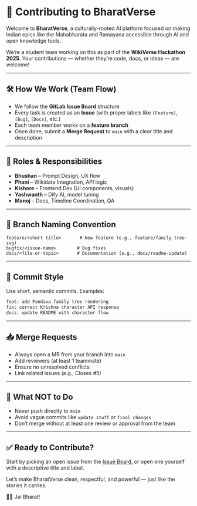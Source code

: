 # 🤝 Contributing to BharatVerse

Welcome to **BharatVerse**, a culturally-rooted AI platform focused on making Indian epics like the Mahabharata and Ramayana accessible through AI and open knowledge tools.

We’re a student team working on this as part of the **WikiVerse Hackathon 2025**. Your contributions — whether they’re code, docs, or ideas — are welcome!

---

## 🛠️ How We Work (Team Flow)

* We follow the **GitLab Issue Board** structure
* Every task is created as an **Issue** (with proper labels like `[Feature]`, `[Bug]`, `[Docs]`, etc.)
* Each team member works on a **feature branch**
* Once done, submit a **Merge Request** to `main` with a clear title and description

---

## 👷 Roles & Responsibilities

* **Bhushan** – Prompt Design, UX flow
* **Phani** – Wikidata Integration, API logic
* **Kishore** – Frontend Dev (UI components, visuals)
* **Yashwanth** – Dify AI, model tuning
* **Manoj** – Docs, Timeline Coordination, QA

---

## 🧾 Branch Naming Convention

```
feature/<short-title>       # New feature (e.g., feature/family-tree-svg)
bugfix/<issue-name>        # Bug fixes
docs/<file-or-topic>       # Documentation (e.g., docs/readme-update)
```

---

## 🧠 Commit Style

Use short, semantic commits. Examples:

```bash
feat: add Pandava family tree rendering
fix: correct Krishna character API response
docs: update README with character flow
```

---

## 📥 Merge Requests

* Always open a MR from your branch into `main`
* Add reviewers (at least 1 teammate)
* Ensure no unresolved conflicts
* Link related issues (e.g., Closes #5)

---

## 🚫 What NOT to Do

* Never push directly to `main`
* Avoid vague commits like `update stuff` or `final changes`
* Don’t merge without at least one review or approval from the team

---

## ✅ Ready to Contribute?

Start by picking an open issue from the [Issue Board](./-/boards), or open one yourself with a descriptive title and label.

Let’s make BharatVerse clean, respectful, and powerful — just like the stories it carries.

🧘‍♂️ Jai Bharat!
